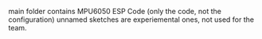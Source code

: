 main folder contains MPU6050 ESP Code (only the code, not the configuration)
unnamed sketches are experiemental ones, not used for the team. 
